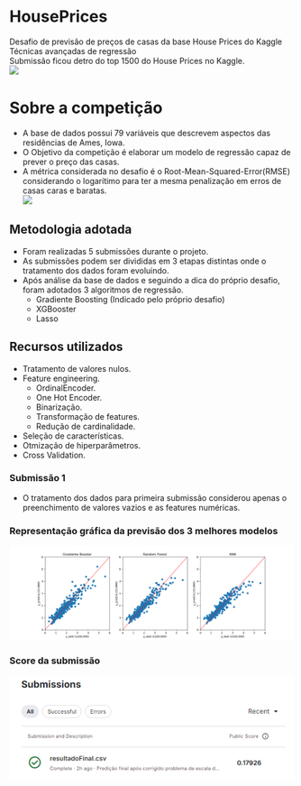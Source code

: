# HousePrices
Desafio de previsão de preços de casas da base House Prices do Kaggle<br>
Técnicas avançadas de regressão <br>
Submissão ficou detro do top 1500 do House Prices no Kaggle. 
<br><img src="https://storage.googleapis.com/kaggle-media/competitions/House%20Prices/kaggle_5407_media_housesbanner.png" width=800><br>
# Sobre a competição
- A base de dados possui 79 variáveis que descrevem aspectos das residências de Ames, Iowa.
- O Objetivo da competição é elaborar um modelo de regressão capaz de prever o preço das casas.
- A métrica considerada no desafio é o Root-Mean-Squared-Error(RMSE) considerando o logarítimo para ter a mesma penalização em erros de casas caras e baratas.
<br><img src="https://encrypted-tbn0.gstatic.com/images?q=tbn:ANd9GcRxDZcRHy4lOtYjOjcxhn72vPMjBGjRnPxkKA&s" width=600><br>
## Metodologia adotada
- Foram realizadas 5 submissões durante o projeto.
- As submissões podem ser divididas em 3 etapas distintas onde o tratamento dos dados foram evoluindo.
- Após análise da base de dados e seguindo a dica do próprio desafio, foram adotados 3 algoritmos de regressão.
  - Gradiente Boosting (Indicado pelo próprio desafio)
  - XGBooster
  - Lasso
## Recursos utilizados
- Tratamento de valores nulos.
- Feature engineering.
    - OrdinalEncoder.
    - One Hot Encoder.
    - Binarização.
    - Transformação de features.
    - Redução de cardinalidade.
 - Seleção de características.
 - Otmização de hiperparâmetros.
 - Cross Validation.
### Submissão 1
- O tratamento dos dados para primeira submissão considerou apenas o preenchimento de valores vazios e as features numéricas.
### Representação gráfica da previsão dos 3 melhores modelos
<img  src="https://raw.githubusercontent.com/JoseVitor-OSS/HousePrices/main/Resultado/Melhores_modelos.png" />

### Score da submissão
<img  src="https://github.com/JoseVitor-OSS/HousePrices/blob/main/Resultado/image.png?raw=true"/>

